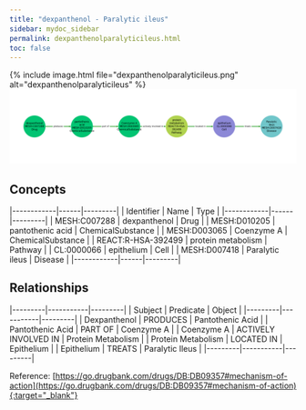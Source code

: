 ```yaml
---
title: "dexpanthenol - Paralytic ileus"
sidebar: mydoc_sidebar
permalink: dexpanthenolparalyticileus.html
toc: false 
---
```


{% include image.html file="dexpanthenolparalyticileus.png" alt="dexpanthenolparalyticileus" %}![Path Visualization](/images/dexpanthenolparalyticileus.png)

## Concepts

|------------|------|---------|
| Identifier | Name | Type    |
|------------|------|---------|
| MESH:C007288 | dexpanthenol | Drug |
| MESH:D010205 | pantothenic acid | ChemicalSubstance |
| MESH:D003065 | Coenzyme A | ChemicalSubstance |
| REACT:R-HSA-392499 | protein metabolism | Pathway |
| CL:0000066 | epithelium | Cell |
| MESH:D007418 | Paralytic ileus | Disease |
|------------|------|---------|

## Relationships

|---------|-----------|---------|
| Subject | Predicate | Object  |
|---------|-----------|---------|
| Dexpanthenol | PRODUCES | Pantothenic Acid |
| Pantothenic Acid | PART OF | Coenzyme A |
| Coenzyme A | ACTIVELY INVOLVED IN | Protein Metabolism |
| Protein Metabolism | LOCATED IN | Epithelium |
| Epithelium | TREATS | Paralytic Ileus |
|---------|-----------|---------|

Reference: [https://go.drugbank.com/drugs/DB:DB09357#mechanism-of-action](https://go.drugbank.com/drugs/DB:DB09357#mechanism-of-action){:target="_blank"}